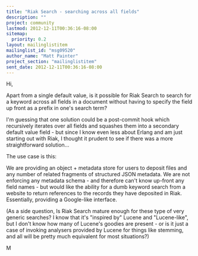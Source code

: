```yaml
---
title: "Riak Search - searching across all fields"
description: ""
project: community
lastmod: 2012-12-11T00:36:16-08:00
sitemap:
  priority: 0.2
layout: mailinglistitem
mailinglist_id: "msg09520"
author_name: "Matt Painter"
project_section: "mailinglistitem"
sent_date: 2012-12-11T00:36:16-08:00
---
```



Hi,

Apart from a single default value, is it possible for Riak Search to
search for a keyword across all fields in a document without having to
specify the field up front as a prefix in one's search term?

I'm guessing that one solution could be a post-commit hook which
recursively iterates over all fields and squashes them into a secondary
default value field - but since I know even less about Erlang and am just
starting out with Riak, I thought it prudent to see if there was a more
straightforward solution...

The use case is this:

We are providing an object + metadata store for users to deposit files and
any number of related fragments of structured JSON metadata. We are not
enforcing any metadata schema - and therefore can't know up-front any field
names - but would like the ability for a dumb keyword search from a website
to return references to the records they have deposited in
Riak. Essentially, providing a Google-like interface.

(As a side question, Is Riak Search mature enough for these type of very
generic searches? I know that it's "inspired by" Lucene and "Lucene-like",
but I don't know how many of Lucene's goodies are present - or is it just a
case of invoking analysers provided by Lucene for things like stemming, and
all will be pretty much equivalent for most situations?)

M
